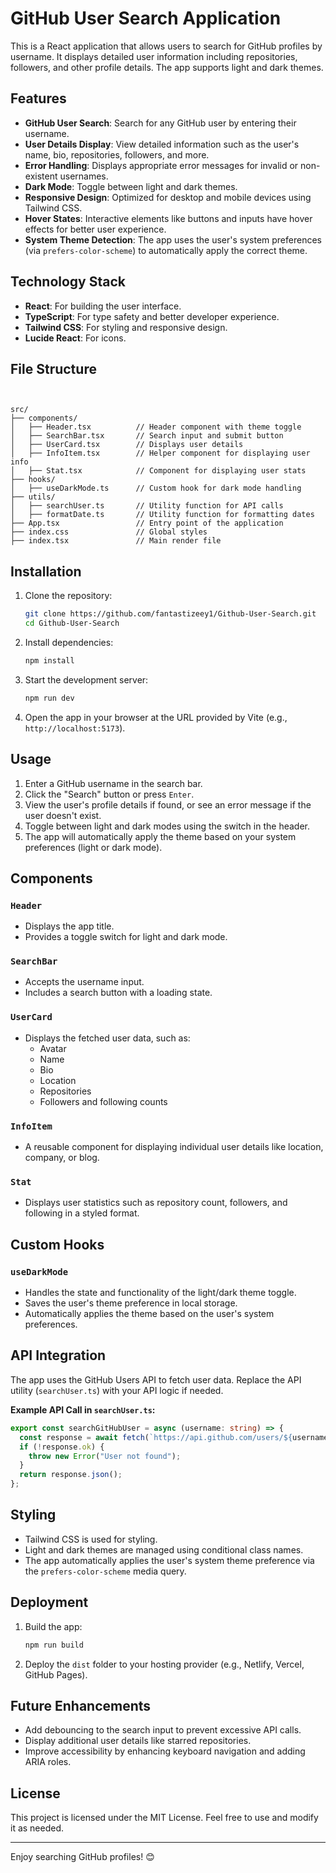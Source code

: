 # GitHub User Search Application

This is a React application that allows users to search for GitHub profiles by username. It displays detailed user information including repositories, followers, and other profile details. The app supports light and dark themes.

## Features

- **GitHub User Search**: Search for any GitHub user by entering their username.
- **User Details Display**: View detailed information such as the user's name, bio, repositories, followers, and more.
- **Error Handling**: Displays appropriate error messages for invalid or non-existent usernames.
- **Dark Mode**: Toggle between light and dark themes.
- **Responsive Design**: Optimized for desktop and mobile devices using Tailwind CSS.
- **Hover States**: Interactive elements like buttons and inputs have hover effects for better user experience.
- **System Theme Detection**: The app uses the user's system preferences (via `prefers-color-scheme`) to automatically apply the correct theme.

## Technology Stack

- **React**: For building the user interface.
- **TypeScript**: For type safety and better developer experience.
- **Tailwind CSS**: For styling and responsive design.
- **Lucide React**: For icons.

## File Structure

```plaintext


src/
├── components/
│   ├── Header.tsx          // Header component with theme toggle
│   ├── SearchBar.tsx       // Search input and submit button
│   ├── UserCard.tsx        // Displays user details
│   ├── InfoItem.tsx        // Helper component for displaying user info
│   ├── Stat.tsx            // Component for displaying user stats
├── hooks/
│   ├── useDarkMode.ts      // Custom hook for dark mode handling
├── utils/
│   ├── searchUser.ts       // Utility function for API calls
│   ├── formatDate.ts       // Utility function for formatting dates
├── App.tsx                 // Entry point of the application
├── index.css               // Global styles
├── index.tsx               // Main render file
```

## Installation

1. Clone the repository:

   ```bash
   git clone https://github.com/fantastizeey1/Github-User-Search.git
   cd Github-User-Search
   ```

2. Install dependencies:

   ```bash
   npm install
   ```

3. Start the development server:

   ```bash
   npm run dev
   ```

4. Open the app in your browser at the URL provided by Vite (e.g., `http://localhost:5173`).

## Usage

1. Enter a GitHub username in the search bar.
2. Click the "Search" button or press `Enter`.
3. View the user's profile details if found, or see an error message if the user doesn't exist.
4. Toggle between light and dark modes using the switch in the header.
5. The app will automatically apply the theme based on your system preferences (light or dark mode).

## Components

### `Header`

- Displays the app title.
- Provides a toggle switch for light and dark mode.

### `SearchBar`

- Accepts the username input.
- Includes a search button with a loading state.

### `UserCard`

- Displays the fetched user data, such as:
  - Avatar
  - Name
  - Bio
  - Location
  - Repositories
  - Followers and following counts

### `InfoItem`

- A reusable component for displaying individual user details like location, company, or blog.

### `Stat`

- Displays user statistics such as repository count, followers, and following in a styled format.

## Custom Hooks

### `useDarkMode`

- Handles the state and functionality of the light/dark theme toggle.
- Saves the user's theme preference in local storage.
- Automatically applies the theme based on the user's system preferences.

## API Integration

The app uses the GitHub Users API to fetch user data. Replace the API utility (`searchUser.ts`) with your API logic if needed.

**Example API Call in `searchUser.ts`:**

```ts
export const searchGitHubUser = async (username: string) => {
  const response = await fetch(`https://api.github.com/users/${username}`);
  if (!response.ok) {
    throw new Error("User not found");
  }
  return response.json();
};
```

## Styling

- Tailwind CSS is used for styling.
- Light and dark themes are managed using conditional class names.
- The app automatically applies the user's system theme preference via the `prefers-color-scheme` media query.

## Deployment

1. Build the app:

   ```bash
   npm run build
   ```

2. Deploy the `dist` folder to your hosting provider (e.g., Netlify, Vercel, GitHub Pages).

## Future Enhancements

- Add debouncing to the search input to prevent excessive API calls.
- Display additional user details like starred repositories.
- Improve accessibility by enhancing keyboard navigation and adding ARIA roles.

## License

This project is licensed under the MIT License. Feel free to use and modify it as needed.

---

Enjoy searching GitHub profiles! 😊
